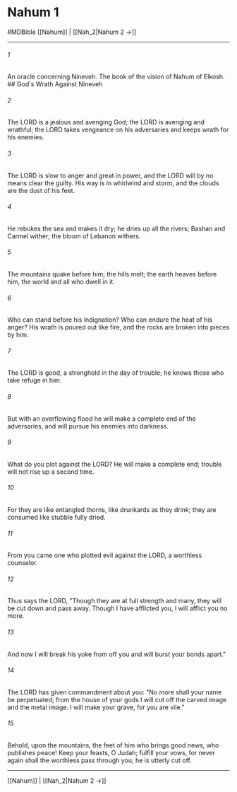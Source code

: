 # Nahum 1
#MDBible
[[Nahum]] | [[Nah_2|Nahum 2 →]]

***

###### 1 

An oracle concerning Nineveh. The book of the vision of Nahum of Elkosh. ## God's Wrath Against Nineveh 

###### 2 

The LORD is a jealous and avenging God; the LORD is avenging and wrathful; the LORD takes vengeance on his adversaries and keeps wrath for his enemies. 

###### 3 

The LORD is slow to anger and great in power, and the LORD will by no means clear the guilty. His way is in whirlwind and storm, and the clouds are the dust of his feet. 

###### 4 

He rebukes the sea and makes it dry; he dries up all the rivers; Bashan and Carmel wither; the bloom of Lebanon withers. 

###### 5 

The mountains quake before him; the hills melt; the earth heaves before him, the world and all who dwell in it. 

###### 6 

Who can stand before his indignation? Who can endure the heat of his anger? His wrath is poured out like fire, and the rocks are broken into pieces by him. 

###### 7 

The LORD is good, a stronghold in the day of trouble; he knows those who take refuge in him. 

###### 8 

But with an overflowing flood he will make a complete end of the adversaries, and will pursue his enemies into darkness. 

###### 9 

What do you plot against the LORD? He will make a complete end; trouble will not rise up a second time. 

###### 10 

For they are like entangled thorns, like drunkards as they drink; they are consumed like stubble fully dried. 

###### 11 

From you came one who plotted evil against the LORD, a worthless counselor. 

###### 12 

Thus says the LORD, "Though they are at full strength and many, they will be cut down and pass away. Though I have afflicted you, I will afflict you no more. 

###### 13 

And now I will break his yoke from off you and will burst your bonds apart." 

###### 14 

The LORD has given commandment about you: "No more shall your name be perpetuated; from the house of your gods I will cut off the carved image and the metal image. I will make your grave, for you are vile." 

###### 15 

Behold, upon the mountains, the feet of him who brings good news, who publishes peace! Keep your feasts, O Judah; fulfill your vows, for never again shall the worthless pass through you; he is utterly cut off. 

***

[[Nahum]] | [[Nah_2|Nahum 2 →]]
